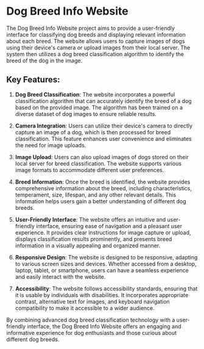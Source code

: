 # Dog Breed Info Website

The Dog Breed Info Website project aims to provide a user-friendly interface for classifying dog breeds and displaying relevant information about each breed. The website allows users to capture images of dogs using their device's camera or upload images from their local server. The system then utilizes a dog breed classification algorithm to identify the breed of the dog in the image.

## Key Features:

1. **Dog Breed Classification**: The website incorporates a powerful classification algorithm that can accurately identify the breed of a dog based on the provided image. The algorithm has been trained on a diverse dataset of dog images to ensure reliable results.

2. **Camera Integration**: Users can utilize their device's camera to directly capture an image of a dog, which is then processed for breed classification. This feature enhances user convenience and eliminates the need for image uploads.

3. **Image Upload**: Users can also upload images of dogs stored on their local server for breed classification. The website supports various image formats to accommodate different user preferences.

4. **Breed Information**: Once the breed is identified, the website provides comprehensive information about the breed, including characteristics, temperament, size, lifespan, and any other relevant details. This information helps users gain a better understanding of different dog breeds.

5. **User-Friendly Interface**: The website offers an intuitive and user-friendly interface, ensuring ease of navigation and a pleasant user experience. It provides clear instructions for image capture or upload, displays classification results prominently, and presents breed information in a visually appealing and organized manner.

6. **Responsive Design**: The website is designed to be responsive, adapting to various screen sizes and devices. Whether accessed from a desktop, laptop, tablet, or smartphone, users can have a seamless experience and easily interact with the website.

7. **Accessibility**: The website follows accessibility standards, ensuring that it is usable by individuals with disabilities. It incorporates appropriate contrast, alternative text for images, and keyboard navigation compatibility to make it accessible to a wider audience.

By combining advanced dog breed classification technology with a user-friendly interface, the Dog Breed Info Website offers an engaging and informative experience for dog enthusiasts and those curious about different dog breeds.